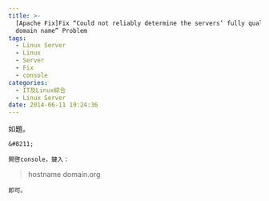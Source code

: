 ```yaml
---
title: >-
  [Apache Fix]Fix “Could not reliably determine the servers’ fully qualified
  domain name” Problem
tags:
  - Linux Server
  - Linux
  - Server
  - Fix
  - console
categories:
  - IT及Linux綜合
  - Linux Server
date: 2014-06-11 19:24:36
---
```


如題。

	&#8211;

	開啓console，鍵入：

> hostname domain.org

	即可。
